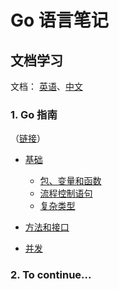 # Go 语言笔记

## 文档学习

文档： [英语](https://golang.org/doc/)、[中文](http://zh-golang.appspot.com/doc/)

### 1. Go 指南

（[链接](https://tour.go-zh.org/welcome/1)）

 * [基础](https://github.com/zssr/go/tree/master/tour/Basics)

    * [包、变量和函数](https://github.com/zssr/go/tree/master/tour/Basics/Packages_variables_functions)
    * [流程控制语句](https://github.com/zssr/go/tree/master/tour/Basics/Flow_control)
    * [复杂类型](https://github.com/zssr/go/tree/master/tour/Basics/More_types)

 * [方法和接口](https://github.com/zssr/go/tree/master/tour/Methods_interfaces)

 * [并发](https://github.com/zssr/go/tree/master/tour/Concurrency)


### 2. To continue...
